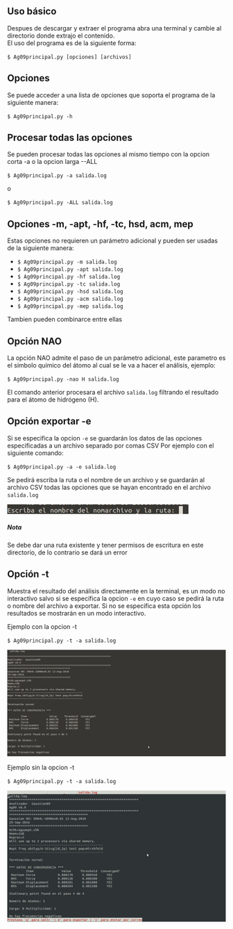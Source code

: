 ## Uso básico

Despues de descargar y extraer el programa abra una terminal y cambie al directorio donde extrajo el contenido.  
El uso del programa es de la siguiente forma:

` $ Ag09principal.py [opciones] [archivos] `  

## Opciones  

Se puede acceder a una lista de opciones que soporta el programa de la siguiente manera:  

` $ Ag09principal.py -h `  

## Procesar todas las opciones

Se pueden procesar todas las opciones al mismo tiempo con la opcion corta -a o la opcion larga --ALL

` $ Ag09principal.py -a salida.log `  

o  

` $ Ag09principal.py -ALL salida.log `  


## Opciones -m, -apt, -hf, -tc, hsd, acm, mep

Estas opciones no requieren un parámetro adicional y pueden ser usadas de la siguiente manera:

* ` $ Ag09principal.py -m salida.log `
* ` $ Ag09principal.py -apt salida.log `
* ` $ Ag09principal.py -hf salida.log `
* ` $ Ag09principal.py -tc salida.log `
* ` $ Ag09principal.py -hsd salida.log `
* ` $ Ag09principal.py -acm salida.log `
* ` $ Ag09principal.py -mep salida.log `

Tambien pueden combinarce entre ellas

## Opción NAO

La opción NAO admite el paso de un parámetro adicional, este parametro es el símbolo químico del átomo al cual se le va a hacer
el análisis, ejemplo:  

` $ Ag09principal.py -nao H salida.log `  

El comando anterior procesara el archivo ` salida.log ` filtrando el resultado para el átomo de hidrógeno (H).

## Opción exportar -e

Si se especifica la opcion ` -e ` se guardarán los datos de las opciones especificadas a un archivo separado por comas CSV
Por ejemplo con el siguiente comando:  

` $ Ag09principal.py -a -e salida.log `  

Se pedirá escriba la ruta o el nombre de un archivo y se guardarán al archivo CSV todas las opciones que se hayan encontrado en el archivo  `salida.log`

  ![Imagen 5](Img/i5.jpg)  

##### Nota  

Se debe dar una ruta existente y tener permisos de escritura en este directorio, de lo contrario se dará un error  


## Opción -t

Muestra el resultado del análisis directamente en la terminal, es un modo no interactivo salvo si se especifica la opcion `-e`
en cuyo caso se pedirá la ruta o nombre del archivo a exportar.
Si no se especifica esta opción los resultados se mostrarán en un modo interactivo.

Ejemplo con la opcion -t

` $ Ag09principal.py -t -a salida.log `  

  ![Imagen6](Img/i6.jpg)  

Ejemplo sin la opcion -t  

` $ Ag09principal.py -t -a salida.log `  

  ![Imagen7](Img/i7.jpg)








